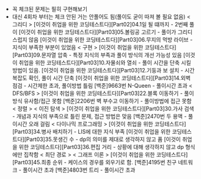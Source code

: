 - 꼭 체크된 문제는 필히 구현해보기
- 대신 4회차 부터는 체크 안된 거는 안풀어도 됨(풀이도 굳이 따져 볼 필요 없음)
< 그리디 > 
[이것이 취업을 위한 코딩테스트다][Part02]04.1일 될 떄까지 - 2번째 풀이
[이것이 취업을 위한 코딩테스트다][Part03]05.볼링공 고르기 - 풀이가 그리디 스럽지 않음
[이것이 취업을 위한 코딩테스트다][Part03]06.무지의 먹방 라이브 - 지식이 부족한 부분이 있었음
< 구현 >
[이것이 취업을 위한 코딩테스트다][Part03]09.문자열 압축 - 특정 지식의 부족과 풀이 방식의 개선 가능성 있음
[이것이 취업을 위한 코딩테스트다][Part03]10.자물쇠와 열쇠 - 풀이 시간을 단축 시킬 방법이 있음.
[이것이 취업을 위한 코딩테스트다][Part03]12.기둥과 보 설치 - 시간복잡도 확인, 풀이 시간 단축
[이것이 취업을 위한 코딩테스트다][Part03]14.외벽 점검 - 시간제한 초과, 풀이방법 틀림
[백준]9663번 N-Queen - 풀이시간 초과
< DFS/BFS >
[이것이 취업을 위한 코딩테스트다][Part03]22.블록 이동하기 - 풀이 방식 유사함/접근 못함
[백준]2206번 벽 부수고 이동하기 - 풀이방법에 접근 못함
< 정렬 >
< 이진 탐색 >
[이것이 취업을 위한 코딩테스트다][Part03]30.가사 검색 - 개념과 지식의 부족으로 틀린 문제, 접근 방법은 맞음
[백준]2470번 두 용액 - 풀이시간 오래 걸림
< 다이나믹 프로그래밍 >
[이것이 취업을 위한 코딩테스트다][Part03]34.병사 배치하기 - LIS에 대한 지식 부족
[이것이 취업을 위한 코딩테스트다][Part03]35.못생긴 수 - dp의 의미를 제대로 생각하지 않고 품
[이것이 취업을 위한 코딩테스트다][Part03]36.편집 거리 - 상황에 대해 생각하지 않고 dp 형식에만 집착함
< 최단 경로 >
< 그래프 이론 >
[이것이 취업을 위한 코딩테스트다][Part03]45.최종 순위 - 케이스의 경우를 외우기로 함.
[백준]4195번 친구 네트워크 - 풀이시간 초과
[백준]4803번 트리 - 풀이시간 초과